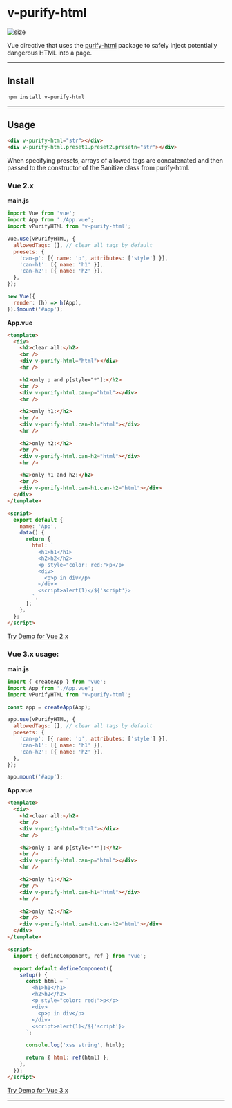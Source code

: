# v-purify-html

![size](https://img.shields.io/github/languages/code-size/Aleksandr-JS-Developer/v-purify-html?style=flat-square)

Vue directive that uses the [purify-html](https://www.npmjs.com/package/purify-html) package to safely inject potentially dangerous HTML into a page.

---

## Install

```bash
npm install v-purify-html
```

---

## Usage

```html
<div v-purify-html="str"></div>
<div v-purify-html.preset1.preset2.presetn="str"></div>
```

When specifying presets, arrays of allowed tags are concatenated and then passed to the constructor of the Sanitize class from purify-html.

### **Vue 2.x**

**main.js**

```javascript
import Vue from 'vue';
import App from './App.vue';
import vPurifyHTML from 'v-purify-html';

Vue.use(vPurifyHTML, {
  allowedTags: [], // clear all tags by default
  presets: {
    'can-p': [{ name: 'p', attributes: ['style'] }],
    'can-h1': [{ name: 'h1' }],
    'can-h2': [{ name: 'h2' }],
  },
});

new Vue({
  render: (h) => h(App),
}).$mount('#app');
```

**App.vue**

```html
<template>
  <div>
    <h2>clear all:</h2>
    <br />
    <div v-purify-html="html"></div>
    <hr />

    <h2>only p and p[style="*"]:</h2>
    <br />
    <div v-purify-html.can-p="html"></div>
    <hr />

    <h2>only h1:</h2>
    <br />
    <div v-purify-html.can-h1="html"></div>
    <hr />

    <h2>only h2:</h2>
    <br />
    <div v-purify-html.can-h2="html"></div>
    <hr />

    <h2>only h1 and h2:</h2>
    <br />
    <div v-purify-html.can-h1.can-h2="html"></div>
  </div>
</template>

<script>
  export default {
    name: 'App',
    data() {
      return {
        html: `
          <h1>h1</h1>
          <h2>h2</h2>
          <p style="color: red;">p</p>
          <div>
            <p>p in div</p>
          </div>
          <script>alert(1)</${'script'}>
        `,
      };
    },
  };
</script>
```

[Try Demo for Vue 2.x](https://codesandbox.io/s/strange-leakey-7u9ven?file=/src/App.vue)

### **Vue 3.x usage:**

**main.js**

```javascript
import { createApp } from 'vue';
import App from './App.vue';
import vPurifyHTML from 'v-purify-html';

const app = createApp(App);

app.use(vPurifyHTML, {
  allowedTags: [], // clear all tags by default
  presets: {
    'can-p': [{ name: 'p', attributes: ['style'] }],
    'can-h1': [{ name: 'h1' }],
    'can-h2': [{ name: 'h2' }],
  },
});

app.mount('#app');
```

**App.vue**

```html
<template>
  <div>
    <h2>clear all:</h2>
    <br />
    <div v-purify-html="html"></div>
    <hr />

    <h2>only p and p[style="*"]:</h2>
    <br />
    <div v-purify-html.can-p="html"></div>
    <hr />

    <h2>only h1:</h2>
    <br />
    <div v-purify-html.can-h1="html"></div>
    <hr />

    <h2>only h2:</h2>
    <br />
    <div v-purify-html.can-h1.can-h2="html"></div>
  </div>
</template>

<script>
  import { defineComponent, ref } from 'vue';

  export default defineComponent({
    setup() {
      const html = `
        <h1>h1</h1>
        <h2>h2</h2>
        <p style="color: red;">p</p>
        <div>
          <p>p in div</p>
        </div>
        <script>alert(1)</${'script'}>
      `;

      console.log('xss string', html);

      return { html: ref(html) };
    },
  });
</script>
```

[Try Demo for Vue 3.x](https://codesandbox.io/s/strange-leakey-7u9ven?file=/src/App.vue)

---
